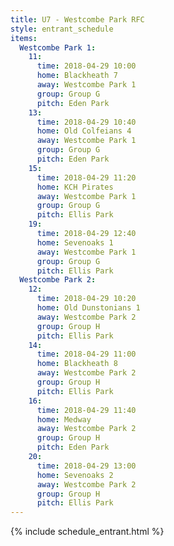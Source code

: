 ```yaml
---
title: U7 - Westcombe Park RFC
style: entrant_schedule
items:
  Westcombe Park 1:
    11:
      time: 2018-04-29 10:00
      home: Blackheath 7
      away: Westcombe Park 1
      group: Group G
      pitch: Eden Park
    13:
      time: 2018-04-29 10:40
      home: Old Colfeians 4
      away: Westcombe Park 1
      group: Group G
      pitch: Eden Park
    15:
      time: 2018-04-29 11:20
      home: KCH Pirates
      away: Westcombe Park 1
      group: Group G
      pitch: Ellis Park
    19:
      time: 2018-04-29 12:40
      home: Sevenoaks 1
      away: Westcombe Park 1
      group: Group G
      pitch: Ellis Park
  Westcombe Park 2:
    12:
      time: 2018-04-29 10:20
      home: Old Dunstonians 1
      away: Westcombe Park 2
      group: Group H
      pitch: Ellis Park
    14:
      time: 2018-04-29 11:00
      home: Blackheath 8
      away: Westcombe Park 2
      group: Group H
      pitch: Ellis Park
    16:
      time: 2018-04-29 11:40
      home: Medway
      away: Westcombe Park 2
      group: Group H
      pitch: Eden Park
    20:
      time: 2018-04-29 13:00
      home: Sevenoaks 2
      away: Westcombe Park 2
      group: Group H
      pitch: Ellis Park
---
```


{% include schedule_entrant.html %}
